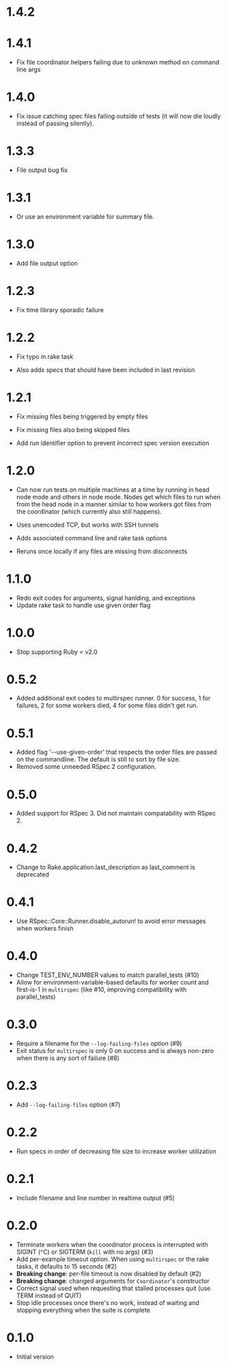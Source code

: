 # 1.4.2

# 1.4.1

* Fix file coordinator helpers failing due to unknown method on command line args

# 1.4.0

* Fix issue catching spec files failing outside of tests (it will now die loudly instead of passing silently).

# 1.3.3

* File output bug fix

# 1.3.1

* Or use an environment variable for summary file.

# 1.3.0

* Add file output option

# 1.2.3

* Fix time library sporadic failure

# 1.2.2

* Fix typo in rake task

* Also adds specs that should have been included in last revision

# 1.2.1

* Fix missing files being triggered by empty files

* Fix missing files also being skipped files

* Add run identifier option to prevent incorrect spec version execution

# 1.2.0

* Can now run tests on multiple machines at a time by running in head node mode
  and others in node mode.  Nodes get which files to run when from the head node
  in a manner similar to how workers got files from the coordinator (which
  currently also still happens).

* Uses unencoded TCP, but works with SSH tunnels

* Adds associated command line and rake task options

* Reruns once locally if any files are missing from disconnects

# 1.1.0

* Redo exit codes for arguments, signal hanlding, and exceptions
* Update rake task to handle use given order flag

# 1.0.0

* Stop supporting Ruby < v2.0

# 0.5.2

* Added additional exit codes to multirspec runner. 0 for success, 1 for
  failures, 2 for some workers died, 4 for some files didn't get run.

# 0.5.1

* Added flag '--use-given-order' that respects the order files are passed on the
  commandline. The default is still to sort by file size.
* Removed some unneeded RSpec 2 configuration.

# 0.5.0

* Added support for RSpec 3. Did not maintain compatability with RSpec 2.

# 0.4.2

* Change to Rake.application.last_description as last_comment is deprecated

# 0.4.1

* Use RSpec::Core::Runner.disable_autorun! to avoid error messages when workers
  finish

# 0.4.0

* Change TEST_ENV_NUMBER values to match parallel_tests (#10)
* Allow for environment-variable-based defaults for worker count and first-is-1
  in `multirspec` (like #10, improving compatibility with parallel_tests)

# 0.3.0

* Require a filename for the `--log-failing-files` option (#9)
* Exit status for `multirspec` is only 0 on success and is always non-zero when
  there is any sort of failure (#8)

# 0.2.3

* Add `--log-failing-files` option (#7)

# 0.2.2

* Run specs in order of decreasing file size to increase worker utilization

# 0.2.1

* Include filename and line number in realtime output (#5)

# 0.2.0

* Terminate workers when the coordinator process is interrupted with SIGINT (^C)
  or SIGTERM (`kill` with no args) (#3)
* Add per-example timeout option. When using `multirspec` or the rake tasks, it
  defaults to 15 seconds (#2)
* **Breaking change**: per-file timeout is now disabled by default (#2)
* **Breaking change**: changed arguments for `Coordinator`'s constructor
* Correct signal used when requesting that stalled processes quit (use TERM
  instead of QUIT)
* Stop idle processes once there's no work, instead of waiting and stopping
  everything when the suite is complete

# 0.1.0

* Initial version
